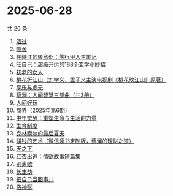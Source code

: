 # 2025-06-28

共 20 条

<!-- BEGIN WEREAD -->
<!-- 最后更新时间 2025-06-28 12:13:31 +0800 -->
1. [活过](https://weread.qq.com/web/bookDetail/6d832730813ab9f00g015126)
1. [哑舍](https://weread.qq.com/web/bookDetail/659321d075f86bc6g0167ed)
1. [在峡江的转弯处：陈行甲人生笔记](https://weread.qq.com/web/bookDetail/bca326a0813ab8f5ag016fc1)
1. [旺自己：超级开运的188个玄学小妙招](https://weread.qq.com/web/bookDetail/edb321d0813aba0efg01605a)
1. [初老的女人](https://weread.qq.com/web/bookDetail/31832ad0813aba13eg01342b)
1. [桃花折江山（刘学义、孟子义主演电视剧《桃花映江山》原著）](https://weread.qq.com/web/bookDetail/cd3326d0717c3e36cd3a199)
1. [享乐与虚无](https://weread.qq.com/web/bookDetail/43a32aa0813aba117g0130e2)
1. [蔡澜：人间智慧三部曲（共3册）](https://weread.qq.com/web/bookDetail/742320d0813ab8ff9g01995b)
1. [人间好玩](https://weread.qq.com/web/bookDetail/b8e32f90722fc839b8ec124)
1. [商界（2025年第6期）](https://weread.qq.com/web/bookDetail/0f632ea0813aba107g01161d)
1. [中年觉醒：重塑生命与生活的力量](https://weread.qq.com/web/bookDetail/a8e32b20813aba09eg016d64)
1. [生育制度](https://weread.qq.com/web/bookDetail/f9132af07165a293f91a6ec)
1. [克林索尔的最后夏天](https://weread.qq.com/web/bookDetail/2eb32580813aba09dg01940c)
1. [赚钱的艺术（微信读书定制版，蔡澜的理财之道）](https://weread.qq.com/web/bookDetail/1fe32b60813ab9052g011c9e)
1. [天之下](https://weread.qq.com/web/bookDetail/4de326a0721770aa4de95f4)
1. [红杏出逃：情欲故事短篇集](https://weread.qq.com/web/bookDetail/5f9323c0813ab9faeg01613e)
1. [别离歌](https://weread.qq.com/web/bookDetail/b3f32960813aba0f7g0152c8)
1. [长生劫](https://weread.qq.com/web/bookDetail/7df32f80813ab9fcfg0196f6)
1. [把自己当回事儿](https://weread.qq.com/web/bookDetail/d2d32fe07247528dd2d5ac6)
1. [洛神赋](https://weread.qq.com/web/bookDetail/36432460813ab956ag017915)
<!-- END WEREAD -->